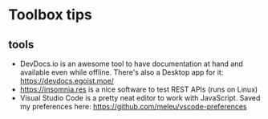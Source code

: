 # Toolbox tips

## tools

- DevDocs.io is an awesome tool to have documentation at hand and available even while offline. There's also a Desktop app for it: https://devdocs.egoist.moe/
- https://insomnia.res is a nice software to test REST APIs (runs on Linux)
- Visual Studio Code is a pretty neat editor to work with JavaScript. Saved my preferences here: https://github.com/meleu/vscode-preferences
